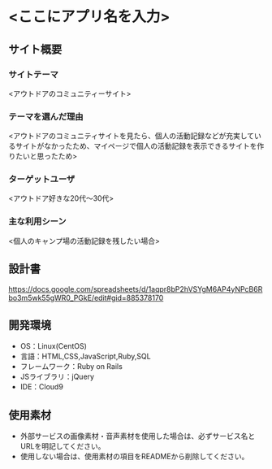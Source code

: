 # <ここにアプリ名を入力>

## サイト概要
### サイトテーマ
<アウトドアのコミュニティーサイト>

### テーマを選んだ理由
<アウトドアのコミュニティサイトを見たら、個人の活動記録などが充実しているサイトがなかったため、マイページで個人の活動記録を表示できるサイトを作りたいと思ったため>

### ターゲットユーザ
<アウトドア好きな20代〜30代>

### 主な利用シーン
<個人のキャンプ場の活動記録を残したい場合>

## 設計書
<https://docs.google.com/spreadsheets/d/1aqpr8bP2hVSYgM6AP4yNPcB6Rbo3m5wk55gWR0_PGkE/edit#gid=885378170>

## 開発環境
- OS：Linux(CentOS)
- 言語：HTML,CSS,JavaScript,Ruby,SQL
- フレームワーク：Ruby on Rails
- JSライブラリ：jQuery
- IDE：Cloud9

## 使用素材
- 外部サービスの画像素材・音声素材を使用した場合は、必ずサービス名とURLを明記してください。
- 使用しない場合は、使用素材の項目をREADMEから削除してください。